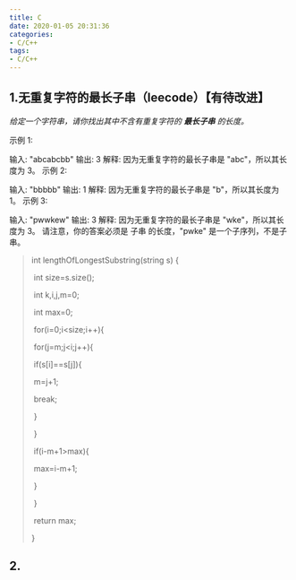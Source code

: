 ```yaml
---
title: C
date: 2020-01-05 20:31:36
categories: 
- C/C++
tags:
- C/C++
---
```

## 1.无重复字符的最长子串（leecode）【有待改进】

*给定一个字符串，请你找出其中不含有重复字符的 **最长子串** 的长度。*

示例 1:

输入: "abcabcbb"
输出: 3 
解释: 因为无重复字符的最长子串是 "abc"，所以其长度为 3。
示例 2:

输入: "bbbbb"
输出: 1
解释: 因为无重复字符的最长子串是 "b"，所以其长度为 1。
示例 3:

输入: "pwwkew"
输出: 3
解释: 因为无重复字符的最长子串是 "wke"，所以其长度为 3。
    请注意，你的答案必须是 子串 的长度，"pwke" 是一个子序列，不是子串。

  >int lengthOfLongestSubstring(string s) {
  >
  >​    int size=s.size();
  >
  >​    int k,i,j,m=0;
  >
  >​    int max=0;
  >
  >​    for(i=0;i<size;i++){
  >
  >​      for(j=m;j<i;j++){
  >
  >​        if(s[i]==s[j]){
  >
  >​          m=j+1;
  >
  >​          break;
  >
  >​        }
  >
  >​      }
  >
  >​      if(i-m+1>max){
  >
  >​        max=i-m+1;
  >
  >​      }
  >
  >​    }
  >
  >​    return max;
  >
  >  }
## 2.
